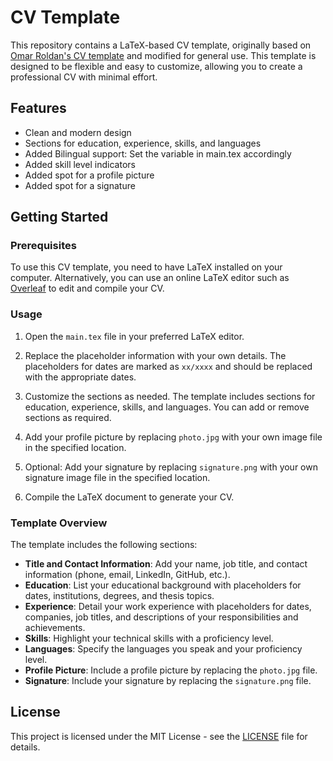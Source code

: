 # CV Template

This repository contains a LaTeX-based CV template, originally based on [Omar Roldan's CV template](https://overleaf.com/latex/templates/cv-developer/rdycxzvvnvcc) and modified for general use. This template is designed to be flexible and easy to customize, allowing you to create a professional CV with minimal effort.

## Features

- Clean and modern design
- Sections for education, experience, skills, and languages
- Added Bilingual support: Set the variable in main.tex accordingly
- Added skill level indicators
- Added spot for a profile picture
- Added spot for a signature

## Getting Started

### Prerequisites

To use this CV template, you need to have LaTeX installed on your computer.
Alternatively, you can use an online LaTeX editor such as [Overleaf](https://www.overleaf.com/) to edit and compile your CV.

### Usage

1. Open the `main.tex` file in your preferred LaTeX editor.

2. Replace the placeholder information with your own details. The placeholders for dates are marked as `xx/xxxx` and should be replaced with the appropriate dates.

3. Customize the sections as needed. The template includes sections for education, experience, skills, and languages. You can add or remove sections as required.

4. Add your profile picture by replacing `photo.jpg` with your own image file in the specified location.

5. Optional: Add your signature by replacing `signature.png` with your own signature image file in the specified location.

6. Compile the LaTeX document to generate your CV.

### Template Overview

The template includes the following sections:

- **Title and Contact Information**: Add your name, job title, and contact information (phone, email, LinkedIn, GitHub, etc.).
- **Education**: List your educational background with placeholders for dates, institutions, degrees, and thesis topics.
- **Experience**: Detail your work experience with placeholders for dates, companies, job titles, and descriptions of your responsibilities and achievements.
- **Skills**: Highlight your technical skills with a proficiency level.
- **Languages**: Specify the languages you speak and your proficiency level.
- **Profile Picture**: Include a profile picture by replacing the `photo.jpg` file.
- **Signature**: Include your signature by replacing the `signature.png` file.

## License

This project is licensed under the MIT License - see the [LICENSE](LICENSE) file for details.

